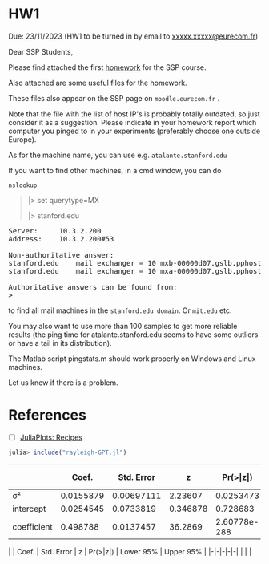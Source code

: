 # HW1

Due: 23/11/2023 (HW1 to be turned in by email to xxxxx.xxxxx@eurecom.fr)

Dear SSP Students,

Please find attached the first [homework](hw.pdf) for the SSP course.

Also attached are some useful files for the homework.

These files also appear on the SSP page on `moodle.eurecom.fr` .

Note that the file with the list of host IP's is probably totally outdated, so just consider it as a suggestion. 
Please indicate in your homework report which  computer you pinged to in your experiments (preferably choose one outside Europe).

As for the machine name, you can use e.g.
`atalante.stanford.edu`

If you want to find other machines, in a cmd window, you can do

```
nslookup
```
> |> set querytype=MX
> > 
> |> stanford.edu
<pre>
Server:		10.3.2.200
Address:	10.3.2.200#53

Non-authoritative answer:
stanford.edu	mail exchanger = 10 mxb-00000d07.gslb.pphosted.com.
stanford.edu	mail exchanger = 10 mxa-00000d07.gslb.pphosted.com.

Authoritative answers can be found from:
>
</pre>

to find all mail machines in the `stanford.edu domain`.
Or `mit.edu` etc.

You may also want to use more than 100 samples to get more reliable results
(the ping time for atalante.stanford.edu seems to have some outliers or have a tail in its distribution).

The Matlab script pingstats.m should work properly on Windows and Linux 
machines.

Let us know if there is a problem.


# References

- [ ] [JuliaPlots: Recipes](https://docs.juliaplots.org/latest/recipes/)

```julia
julia> include("rayleigh-GPT.jl")
```

|             | Coef.     | Std. Error | z         | Pr(>\|z\|)     | Lower 95%   | Upper 95% |
|------------|----------|-----------|----------|-------------|------------|----------|
| σ²          | 0.0155879 | 0.00697111 | 2.23607 | 0.0253473 | 0.00192475 | 0.029251 |
| intercept   | 0.0254545 | 0.0733819 | 0.346878 | 0.728683 | -0.118371 | 0.16928 |
| coefficient | 0.498788 | 0.0137457 | 36.2869 | 2.60778e-288 | 0.471847 | 0.525729 |

| | Coef.     | Std. Error | z         | Pr(>|z|)     | Lower 95%   | Upper 95% |
|-|-|-|-|-|
| | |
